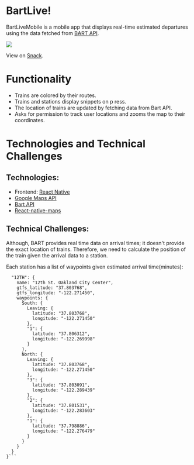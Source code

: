 # BartLive!

BartLiveMobile is a mobile app that displays real-time estimated departures using the data fetched from [BART API](http://api.bart.gov/docs/overview/index.aspx).

![](https://i.ibb.co/b2ZKBYK/Slice-1.png)

View on [Snack](https://snack.expo.io/@onureker/587be4). 


# Functionality

- Trains are colored by their routes.
- Trains and stations display snippets on p ress.
- The location of trains are updated by fetching data from Bart API.
- Asks for permission to track user locations and zooms the map to their coordinates.


# Technologies and Technical Challenges

## Technologies:

- Frontend: [React Native](https://facebook.github.io/react-native/)
- [Google Maps API](https://developers.google.com/maps/documentation/)
- [Bart API](https://api.bart.gov/docs/overview/index.aspx)
- [React-native-maps](https://github.com/react-native-community/react-native-maps)

## Technical Challenges:

Although, BART provides real time data on arrival times; it doesn't provide the exact location of trains. Therefore, we need to calculate the position of the train given the arrival data to a station. 

Each station has a list of waypoints given estimated arrival time(minutes):

```{
  "12TH": {
    name: "12th St. Oakland City Center",
    gtfs_latitude: "37.803768",
    gtfs_longitude: "-122.271450",
    waypoints: {
      South: {
        Leaving: {
          latitude: "37.803768",
          longitude: "-122.271450"
        },
        "1": {
          latitude: "37.806312",
          longitude: "-122.269998"
        }
      },
      North: {
        Leaving: {
          latitude: "37.803768",
          longitude: "-122.271450"
        },
        "3": {
          latitude: "37.803091",
          longitude: "-122.289439"
        },
        "2": {
          latitude: "37.801531",
          longitude: "-122.283603"
        },
        "1": {
          latitude: "37.798886",
          longitude: "-122.276479"
        }
      }
    }
  }
}```